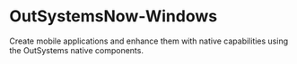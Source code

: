 # OutSystemsNow-Windows
Create mobile applications and enhance them with native capabilities using the OutSystems native components.
